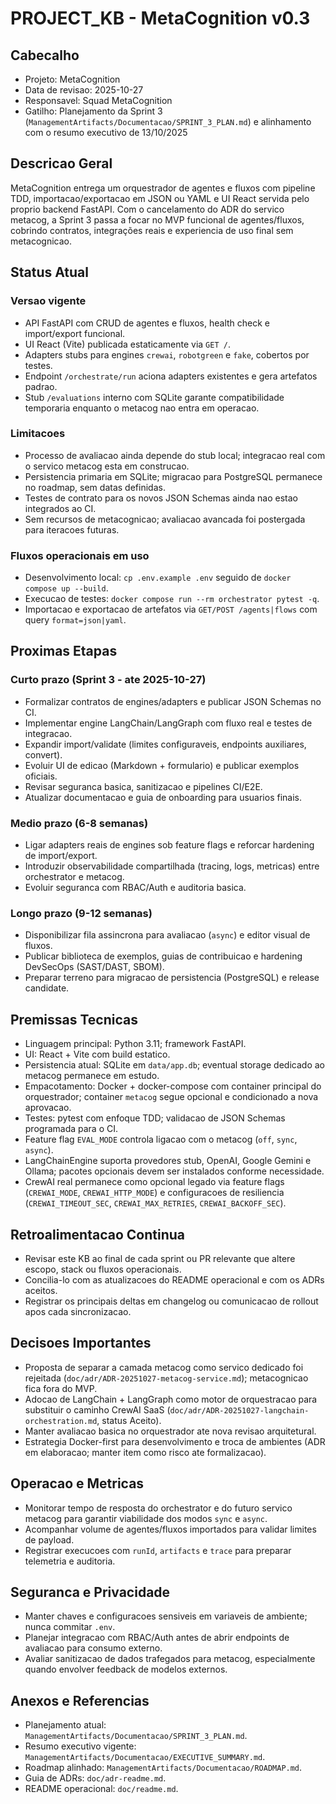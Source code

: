 # PROJECT_KB - MetaCognition v0.3

## Cabecalho
- Projeto: MetaCognition
- Data de revisao: 2025-10-27
- Responsavel: Squad MetaCognition
- Gatilho: Planejamento da Sprint 3 (`ManagementArtifacts/Documentacao/SPRINT_3_PLAN.md`) e alinhamento com o resumo executivo de 13/10/2025

## Descricao Geral
MetaCognition entrega um orquestrador de agentes e fluxos com pipeline TDD, importacao/exportacao em JSON ou YAML e UI React servida pelo proprio backend FastAPI. Com o cancelamento do ADR do servico metacog, a Sprint 3 passa a focar no MVP funcional de agentes/fluxos, cobrindo contratos, integrações reais e experiencia de uso final sem metacognicao.

## Status Atual
### Versao vigente
- API FastAPI com CRUD de agentes e fluxos, health check e import/export funcional.
- UI React (Vite) publicada estaticamente via `GET /`.
- Adapters stubs para engines `crewai`, `robotgreen` e `fake`, cobertos por testes.
- Endpoint `/orchestrate/run` aciona adapters existentes e gera artefatos padrao.
- Stub `/evaluations` interno com SQLite garante compatibilidade temporaria enquanto o metacog nao entra em operacao.

### Limitacoes
- Processo de avaliacao ainda depende do stub local; integracao real com o servico metacog esta em construcao.
- Persistencia primaria em SQLite; migracao para PostgreSQL permanece no roadmap, sem datas definidas.
- Testes de contrato para os novos JSON Schemas ainda nao estao integrados ao CI.
- Sem recursos de metacognicao; avaliacao avancada foi postergada para iteracoes futuras.

### Fluxos operacionais em uso
- Desenvolvimento local: `cp .env.example .env` seguido de `docker compose up --build`.
- Execucao de testes: `docker compose run --rm orchestrator pytest -q`.
- Importacao e exportacao de artefatos via `GET/POST /agents|flows` com query `format=json|yaml`.

## Proximas Etapas
### Curto prazo (Sprint 3 - ate 2025-10-27)
- Formalizar contratos de engines/adapters e publicar JSON Schemas no CI.
- Implementar engine LangChain/LangGraph com fluxo real e testes de integracao.
- Expandir import/validate (limites configuraveis, endpoints auxiliares, convert).
- Evoluir UI de edicao (Markdown + formulario) e publicar exemplos oficiais.
- Revisar seguranca basica, sanitizacao e pipelines CI/E2E.
- Atualizar documentacao e guia de onboarding para usuarios finais.

### Medio prazo (6-8 semanas)
- Ligar adapters reais de engines sob feature flags e reforcar hardening de import/export.
- Introduzir observabilidade compartilhada (tracing, logs, metricas) entre orchestrator e metacog.
- Evoluir seguranca com RBAC/Auth e auditoria basica.

### Longo prazo (9-12 semanas)
- Disponibilizar fila assincrona para avaliacao (`async`) e editor visual de fluxos.
- Publicar biblioteca de exemplos, guias de contribuicao e hardening DevSecOps (SAST/DAST, SBOM).
- Preparar terreno para migracao de persistencia (PostgreSQL) e release candidate.

## Premissas Tecnicas
- Linguagem principal: Python 3.11; framework FastAPI.
- UI: React + Vite com build estatico.
- Persistencia atual: SQLite em `data/app.db`; eventual storage dedicado ao metacog permanece em estudo.
- Empacotamento: Docker + docker-compose com container principal do orquestrador; container `metacog` segue opcional e condicionado a nova aprovacao.
- Testes: pytest com enfoque TDD; validacao de JSON Schemas programada para o CI.
- Feature flag `EVAL_MODE` controla ligacao com o metacog (`off`, `sync`, `async`).
- LangChainEngine suporta provedores stub, OpenAI, Google Gemini e Ollama; pacotes opcionais devem ser instalados conforme necessidade.
- CrewAI real permanece como opcional legado via feature flags (`CREWAI_MODE`, `CREWAI_HTTP_MODE`) e configuracoes de resiliencia (`CREWAI_TIMEOUT_SEC`, `CREWAI_MAX_RETRIES`, `CREWAI_BACKOFF_SEC`).

## Retroalimentacao Continua
- Revisar este KB ao final de cada sprint ou PR relevante que altere escopo, stack ou fluxos operacionais.
- Concilia-lo com as atualizacoes do README operacional e com os ADRs aceitos.
- Registrar os principais deltas em changelog ou comunicacao de rollout apos cada sincronizacao.

## Decisoes Importantes
- Proposta de separar a camada metacog como servico dedicado foi rejeitada (`doc/adr/ADR-20251027-metacog-service.md`); metacognicao fica fora do MVP.
- Adocao de LangChain + LangGraph como motor de orquestracao para substituir o caminho CrewAI SaaS (`doc/adr/ADR-20251027-langchain-orchestration.md`, status Aceito).
- Manter avaliacao basica no orquestrador ate nova revisao arquitetural.
- Estrategia Docker-first para desenvolvimento e troca de ambientes (ADR em elaboracao; manter item como risco ate formalizacao).

## Operacao e Metricas
- Monitorar tempo de resposta do orchestrator e do futuro servico metacog para garantir viabilidade dos modos `sync` e `async`.
- Acompanhar volume de agentes/fluxos importados para validar limites de payload.
- Registrar execucoes com `runId`, `artifacts` e `trace` para preparar telemetria e auditoria.

## Seguranca e Privacidade
- Manter chaves e configuracoes sensiveis em variaveis de ambiente; nunca commitar `.env`.
- Planejar integracao com RBAC/Auth antes de abrir endpoints de avaliacao para consumo externo.
- Avaliar sanitizacao de dados trafegados para metacog, especialmente quando envolver feedback de modelos externos.

## Anexos e Referencias
- Planejamento atual: `ManagementArtifacts/Documentacao/SPRINT_3_PLAN.md`.
- Resumo executivo vigente: `ManagementArtifacts/Documentacao/EXECUTIVE_SUMMARY.md`.
- Roadmap alinhado: `ManagementArtifacts/Documentacao/ROADMAP.md`.
- Guia de ADRs: `doc/adr-readme.md`.
- README operacional: `doc/readme.md`.
